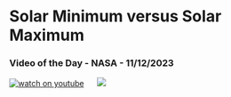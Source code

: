 # Solar Minimum versus Solar Maximum
### Video of the Day - NASA - 11/12/2023
[![watch on youtube](https://img.youtube.com/vi/JqH0diwqcUM/mqdefault.jpg)](https://www.youtube.com/embed/JqH0diwqcUM?rel=0)&nbsp; &nbsp; &nbsp; <img src="https://github-readme-streak-stats.herokuapp.com/?user=tempo-riz&theme=merko" >



  
